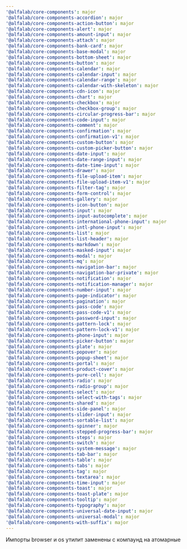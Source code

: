```yaml
---
'@alfalab/core-components': major
'@alfalab/core-components-accordion': major
'@alfalab/core-components-action-button': major
'@alfalab/core-components-alert': major
'@alfalab/core-components-amount-input': major
'@alfalab/core-components-attach': major
'@alfalab/core-components-bank-card': major
'@alfalab/core-components-base-modal': major
'@alfalab/core-components-bottom-sheet': major
'@alfalab/core-components-button': major
'@alfalab/core-components-calendar': major
'@alfalab/core-components-calendar-input': major
'@alfalab/core-components-calendar-range': major
'@alfalab/core-components-calendar-with-skeleton': major
'@alfalab/core-components-cdn-icon': major
'@alfalab/core-components-chart': major
'@alfalab/core-components-checkbox': major
'@alfalab/core-components-checkbox-group': major
'@alfalab/core-components-circular-progress-bar': major
'@alfalab/core-components-code-input': major
'@alfalab/core-components-comment': major
'@alfalab/core-components-confirmation': major
'@alfalab/core-components-confirmation-v1': major
'@alfalab/core-components-custom-button': major
'@alfalab/core-components-custom-picker-button': major
'@alfalab/core-components-date-input': major
'@alfalab/core-components-date-range-input': major
'@alfalab/core-components-date-time-input': major
'@alfalab/core-components-drawer': major
'@alfalab/core-components-file-upload-item': major
'@alfalab/core-components-file-upload-item-v1': major
'@alfalab/core-components-filter-tag': major
'@alfalab/core-components-form-control': major
'@alfalab/core-components-gallery': major
'@alfalab/core-components-icon-button': major
'@alfalab/core-components-input': major
'@alfalab/core-components-input-autocomplete': major
'@alfalab/core-components-international-phone-input': major
'@alfalab/core-components-intl-phone-input': major
'@alfalab/core-components-list': major
'@alfalab/core-components-list-header': major
'@alfalab/core-components-markdown': major
'@alfalab/core-components-masked-input': major
'@alfalab/core-components-modal': major
'@alfalab/core-components-mq': major
'@alfalab/core-components-navigation-bar': major
'@alfalab/core-components-navigation-bar-private': major
'@alfalab/core-components-notification': major
'@alfalab/core-components-notification-manager': major
'@alfalab/core-components-number-input': major
'@alfalab/core-components-page-indicator': major
'@alfalab/core-components-pagination': major
'@alfalab/core-components-pass-code': major
'@alfalab/core-components-pass-code-v1': major
'@alfalab/core-components-password-input': major
'@alfalab/core-components-pattern-lock': major
'@alfalab/core-components-pattern-lock-v1': major
'@alfalab/core-components-phone-input': major
'@alfalab/core-components-picker-button': major
'@alfalab/core-components-plate': major
'@alfalab/core-components-popover': major
'@alfalab/core-components-popup-sheet': major
'@alfalab/core-components-portal': major
'@alfalab/core-components-product-cover': major
'@alfalab/core-components-pure-cell': major
'@alfalab/core-components-radio': major
'@alfalab/core-components-radio-group': major
'@alfalab/core-components-select': major
'@alfalab/core-components-select-with-tags': major
'@alfalab/core-components-shared': major
'@alfalab/core-components-side-panel': major
'@alfalab/core-components-slider-input': major
'@alfalab/core-components-sortable-list': major
'@alfalab/core-components-spinner': major
'@alfalab/core-components-stepped-progress-bar': major
'@alfalab/core-components-steps': major
'@alfalab/core-components-switch': major
'@alfalab/core-components-system-message': major
'@alfalab/core-components-tab-bar': major
'@alfalab/core-components-table': major
'@alfalab/core-components-tabs': major
'@alfalab/core-components-tag': major
'@alfalab/core-components-textarea': major
'@alfalab/core-components-time-input': major
'@alfalab/core-components-toast': major
'@alfalab/core-components-toast-plate': major
'@alfalab/core-components-tooltip': major
'@alfalab/core-components-typography': major
'@alfalab/core-components-universal-date-input': major
'@alfalab/core-components-universal-modal': major
'@alfalab/core-components-with-suffix': major
---
```


Импорты browser и os утилит заменены с компаунд на атомарные
